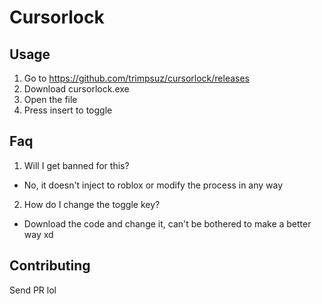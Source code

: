 # Cursorlock

## Usage

1. Go to https://github.com/trimpsuz/cursorlock/releases
2. Download cursorlock.exe
3. Open the file
4. Press insert to toggle

## Faq

1. Will I get banned for this?

- No, it doesn't inject to roblox or modify the process in any way

2. How do I change the toggle key?

- Download the code and change it, can't be bothered to make a better way xd

## Contributing

Send PR lol
